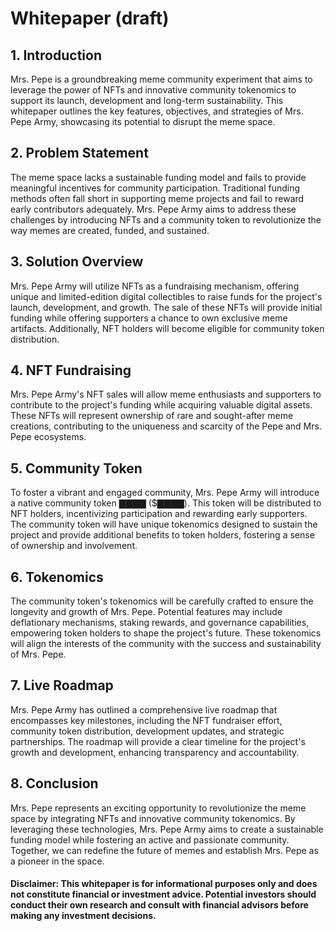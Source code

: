 # Whitepaper (draft)

## 1. Introduction
Mrs. Pepe is a groundbreaking meme community experiment that aims to leverage the power of NFTs and innovative community tokenomics to support its launch, development and long-term sustainability. This whitepaper outlines the key features, objectives, and strategies of Mrs. Pepe Army, showcasing its potential to disrupt the meme space.

## 2. Problem Statement
The meme space lacks a sustainable funding model and fails to provide meaningful incentives for community participation. Traditional funding methods often fall short in supporting meme projects and fail to reward early contributors adequately. Mrs. Pepe Army aims to address these challenges by introducing NFTs and a community token to revolutionize the way memes are created, funded, and sustained.

## 3. Solution Overview
Mrs. Pepe Army will utilize NFTs as a fundraising mechanism, offering unique and limited-edition digital collectibles to raise funds for the project's launch, development, and growth. The sale of these NFTs will provide initial funding while offering supporters a chance to own exclusive meme artifacts. Additionally, NFT holders will become eligible for community token distribution.

## 4. NFT Fundraising
Mrs. Pepe Army's NFT sales will allow meme enthusiasts and supporters to contribute to the project's funding while acquiring valuable digital assets. These NFTs will represent ownership of rare and sought-after meme creations, contributing to the uniqueness and scarcity of the Pepe and Mrs. Pepe ecosystems.

## 5. Community Token
To foster a vibrant and engaged community, Mrs. Pepe Army will introduce a native community token ▇▇▇▇ ($▇▇▇▇). This token will be distributed to NFT holders, incentivizing participation and rewarding early supporters. The community token will have unique tokenomics designed to sustain the project and provide additional benefits to token holders, fostering a sense of ownership and involvement.

## 6. Tokenomics
The community token's tokenomics will be carefully crafted to ensure the longevity and growth of Mrs. Pepe. Potential features may include deflationary mechanisms, staking rewards, and governance capabilities, empowering token holders to shape the project's future. These tokenomics will align the interests of the community with the success and sustainability of Mrs. Pepe.

## 7. Live Roadmap
Mrs. Pepe Army has outlined a comprehensive live roadmap that encompasses key milestones, including the NFT fundraiser effort, community token distribution, development updates, and strategic partnerships. The roadmap will provide a clear timeline for the project's growth and development, enhancing transparency and accountability.

## 8. Conclusion
Mrs. Pepe represents an exciting opportunity to revolutionize the meme space by integrating NFTs and innovative community tokenomics. By leveraging these technologies, Mrs. Pepe Army aims to create a sustainable funding model while fostering an active and passionate community. Together, we can redefine the future of memes and establish Mrs. Pepe as a pioneer in the space.

#### Disclaimer: This whitepaper is for informational purposes only and does not constitute financial or investment advice. Potential investors should conduct their own research and consult with financial advisors before making any investment decisions.

